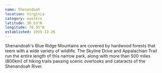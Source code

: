 ```yaml
---
name: Shenandoah
location: Virginia
category: eastern
latitude: 38.53°N
longitude: 78.35°W
established: 1935-12-26
---
```


Shenandoah's Blue Ridge Mountains are covered by hardwood forests that teem with a wide variety of wildlife. The Skyline Drive and Appalachian Trail run the entire length of this narrow park, along with more than 500 miles (800km) of hiking trails passing scenic overlooks and cataracts of the Shenandoah River.
